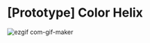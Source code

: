 # [Prototype] Color Helix
![ezgif com-gif-maker](https://user-images.githubusercontent.com/84052199/147673786-70565792-9e38-49fc-bbb7-422b2036d3c8.gif)
